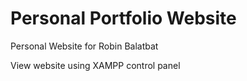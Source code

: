 # Personal Portfolio Website
Personal Website for Robin Balatbat

View website using XAMPP control panel
